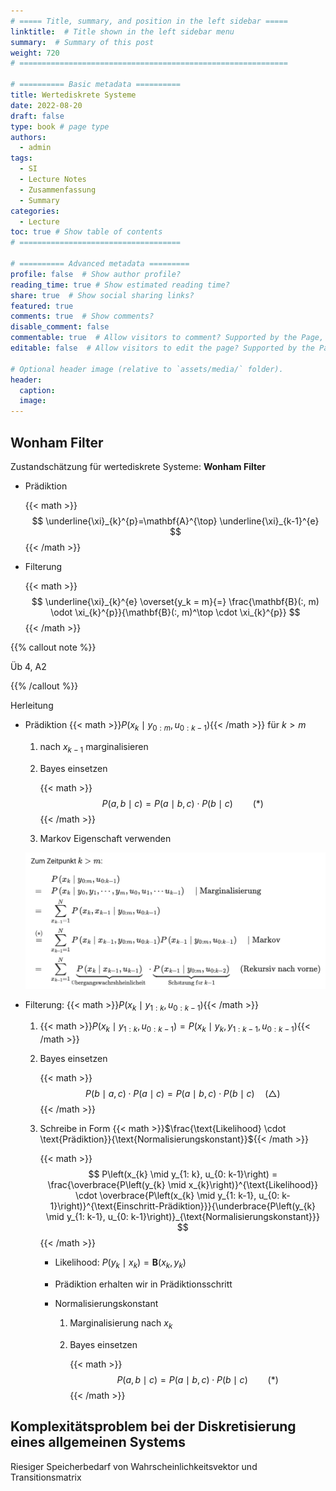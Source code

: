 ```yaml
---
# ===== Title, summary, and position in the left sidebar =====
linktitle:  # Title shown in the left sidebar menu
summary:  # Summary of this post
weight: 720
# ============================================================

# ========== Basic metadata ==========
title: Wertediskrete Systeme
date: 2022-08-20
draft: false
type: book # page type
authors:
  - admin
tags:
  - SI
  - Lecture Notes
  - Zusammenfassung
  - Summary
categories:
  - Lecture
toc: true # Show table of contents
# ====================================

# ========== Advanced metadata =========
profile: false  # Show author profile?
reading_time: true # Show estimated reading time?
share: true  # Show social sharing links?
featured: true
comments: true  # Show comments?
disable_comment: false
commentable: true  # Allow visitors to comment? Supported by the Page, Post, and Book content types.
editable: false  # Allow visitors to edit the page? Supported by the Page, Post, and Book content types.

# Optional header image (relative to `assets/media/` folder).
header:
  caption: 
  image:  
---
```


## Wonham Filter

Zustandschätzung für wertediskrete Systeme: **Wonham Filter**

- Prädiktion

  {{< math >}}
  $$
  \underline{\xi}_{k}^{p}=\mathbf{A}^{\top} \underline{\xi}_{k-1}^{e}
  $$
  {{< /math >}} 

- Filterung

  {{< math >}}
  $$
  \underline{\xi}_{k}^{e} \overset{y_k = m}{=} \frac{\mathbf{B}(:, m) \odot \xi_{k}^{p}}{\mathbf{B}(:, m)^\top \cdot \xi_{k}^{p}}
  $$
  {{< /math >}} 

{{% callout note %}}

Üb 4, A2

{{% /callout %}}

Herleitung

- Prädiktion {{< math >}}$P(x_k \mid y_{0:m}, u_{0:k-1})${{< /math >}} für $k > m$

  1. nach $x_{k-1}$ marginalisieren

  2. Bayes einsetzen

     {{< math >}}
     $$
     P(a, b \mid c) = P(a \mid b, c) \cdot P(b \mid c) \qquad (\ast)
     $$
     {{< /math >}} 

  3. Markov Eigenschaft verwenden

  <img src="https://raw.githubusercontent.com/EckoTan0804/upic-repo/master/uPic/截屏2022-08-22%2010.14.29.png" alt="截屏2022-08-22 10.14.29" style="zoom:67%;" />

- Filterung: {{< math >}}$P\left(x_{k} \mid y_{1: k}, u_{0: k-1}\right)${{< /math >}} 

  1. {{< math >}}$P\left(x_{k} \mid y_{1: k}, u_{0: k-1}\right) = P(x_{k} \mid y_k, y_{1: k-1},  u_{0: k-1})${{< /math >}} 

  2. Bayes einsetzen

     {{< math >}}
     $$
     P(b \mid a, c) \cdot P(a \mid c)=P(a \mid b, c) \cdot P(b \mid c) \quad (\triangle)
     $$
     {{< /math >}} 

  3. Schreibe in Form {{< math >}}$\frac{\text{Likelihood} \cdot \text{Prädiktion}}{\text{Normalisierungskonstant}}${{< /math >}} 

     {{< math >}}
     $$
     P\left(x_{k} \mid y_{1: k}, u_{0: k-1}\right) = \frac{\overbrace{P\left(y_{k} \mid x_{k}\right)}^{\text{Likelihood}} \cdot \overbrace{P\left(x_{k} \mid y_{1: k-1}, u_{0: k-1}\right)}^{\text{Einschritt-Prädiktion}}}{\underbrace{P\left(y_{k} \mid y_{1: k-1}, u_{0: k-1}\right)}_{\text{Normalisierungskonstant}}}
     $$
     {{< /math >}} 

     - Likelihood: $P\left(y_{k} \mid x_{k}\right) = \mathbf{B}(x_k, y_k)$

     - Prädiktion erhalten wir in Prädiktionsschritt

     - Normalisierungskonstant

       1. Marginalisierung nach $x_k$

       2. Bayes einsetzen

          {{< math >}}
          $$
          P(a, b \mid c) = P(a \mid b, c) \cdot P(b \mid c) \qquad (\ast)
          $$
          {{< /math >}} 

## Komplexitätsproblem bei der Diskretisierung eines allgemeinen Systems

Riesiger Speicherbedarf von Wahrscheinlichkeitsvektor und Transitionsmatrix